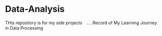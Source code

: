 # Data-Analysis
THis repository is for my side projects`  `..
..Record of My Learning Journey in Data Processing
